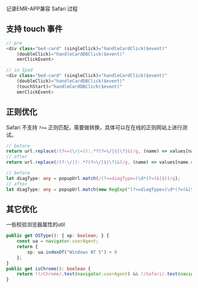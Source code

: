
记录EMR-APP兼容 Safari 过程

<!-- more -->

## 支持 touch 事件 

```typescript
// pre
<div class="bed-card" (singleClick)="handleCardClick($event)"
    (doubleClick)="handleCardDBClick($event)" 
    emrClickEvent>

// in Ipad
<div class="bed-card" (singleClick)="handleCardClick($event)"
    (doubleClick)="handleCardDBClick($event)" 
    (touchStart)="handleCardDBClick($event)" 
    emrClickEvent>
```

## 正则优化

Safari 不支持 `?<=` 正则匹配，需要做转换，具体可以在在线的正则网站上进行测试。

```typescript
// before
return url.replace(/(?<=(\/|=)):.*?(?=\/|$|\?|&)/g, (name) => values[name.substr(1)]);
// after
return url.replace(/(?:\/|):.*?(?=\/|$|\?|&)/g, (name) => values[name.substr(1)]);
```

```typescript
// before
let diagType: any = popupUrl.match(/(?<=diagType=)\d*(?=(&|$))/g);
// after
let diagType: any = popupUrl.match(new RegExp("(?<=diagType=)\d*(?=(&|$))", 'g'));
```

## 其它优化

一些校验浏览器属性的util

```typescript
public get OSType(): { xp: boolean; } {
    const ua = navigator.userAgent;
    return {
        xp: ua.indexOf("Windows NT 5") > 0
    };
}
public get isChrome(): boolean {
    return !!/Chrome/.test(navigator.userAgent) && !/Safari/.test(navigator.userAgent);
}
```